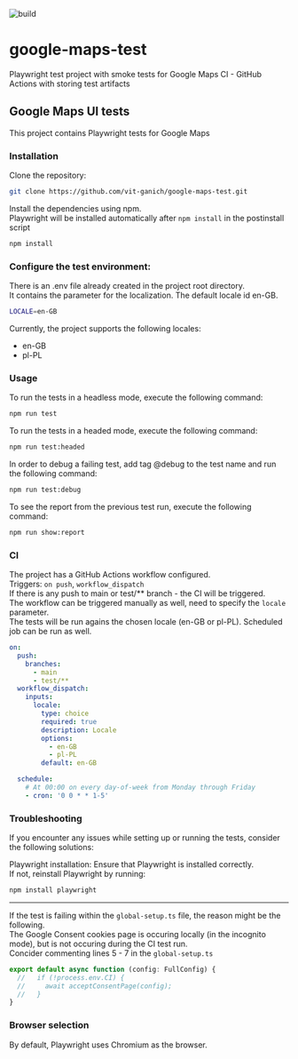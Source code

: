 ![build](https://github.com/vit-ganich/google-maps-test/actions/workflows/ci.yml/badge.svg)

# google-maps-test

Playwright test project with smoke tests for Google Maps
CI - GitHub Actions with storing test artifacts

## Google Maps UI tests

This project contains Playwright tests for Google Maps

### Installation

Clone the repository:

```bash
git clone https://github.com/vit-ganich/google-maps-test.git
```

Install the dependencies using npm.  
Playwright will be installed automatically after `npm install` in the postinstall script

```bash
npm install
```

### Configure the test environment:

There is an .env file already created in the project root directory.  
It contains the parameter for the localization. The default locale id en-GB.

```bash
LOCALE=en-GB
```

Currently, the project supports the following locales:

- en-GB
- pl-PL

### Usage

To run the tests in a headless mode, execute the following command:

```bash
npm run test
```

To run the tests in a headed mode, execute the following command:

```bash
npm run test:headed
```

In order to debug a failing test, add tag @debug to the test name and run the following command:

```bash
npm run test:debug
```

To see the report from the previous test run, execute the following command:

```bash
npm run show:report
```

### CI

The project has a GitHub Actions workflow configured.  
Triggers: `on push`, `workflow_dispatch`  
If there is any push to main or test/\*\* branch - the CI will be triggered.  
The workflow can be triggered manually as well, need to specify the `locale` parameter.  
The tests will be run agains the chosen locale (en-GB or pl-PL).
Scheduled job can be run as well.

```yaml
on:
  push:
    branches:
      - main
      - test/**
  workflow_dispatch:
    inputs:
      locale:
        type: choice
        required: true
        description: Locale
        options:
          - en-GB
          - pl-PL
        default: en-GB

  schedule:
    # At 00:00 on every day-of-week from Monday through Friday
    - cron: '0 0 * * 1-5'
```

### Troubleshooting

If you encounter any issues while setting up or running the tests, consider the following solutions:

Playwright installation: Ensure that Playwright is installed correctly.  
If not, reinstall Playwright by running:

```bash
npm install playwright
```

---

If the test is failing within the `global-setup.ts` file, the reason might be the following.  
The Google Consent cookies page is occuring locally (in the incognito mode), but is not occuring during the CI test run.  
Concider commenting lines 5 - 7 in the `global-setup.ts`

```typescript
export default async function (config: FullConfig) {
  //   if (!process.env.CI) {
  //     await acceptConsentPage(config);
  //   }
}
```

### Browser selection

By default, Playwright uses Chromium as the browser.
